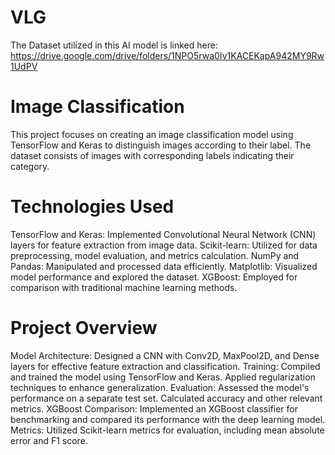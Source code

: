 # VLG
The Dataset utilized in this AI model is linked here:
https://drive.google.com/drive/folders/1NPO5rwa0Iv1KACEKapA942MY9Rw1UdPV

# Image Classification
This project focuses on creating an image classification model using TensorFlow and Keras to distinguish images according to their label. The dataset consists of images with corresponding labels indicating their category.

# Technologies Used
TensorFlow and Keras: Implemented Convolutional Neural Network (CNN) layers for feature extraction from image data.
Scikit-learn: Utilized for data preprocessing, model evaluation, and metrics calculation.
NumPy and Pandas: Manipulated and processed data efficiently.
Matplotlib: Visualized model performance and explored the dataset.
XGBoost: Employed for comparison with traditional machine learning methods.

# Project Overview
Model Architecture: Designed a CNN with Conv2D, MaxPool2D, and Dense layers for effective feature extraction and classification.
Training: Compiled and trained the model using TensorFlow and Keras. Applied regularization techniques to enhance generalization.
Evaluation: Assessed the model's performance on a separate test set. Calculated accuracy and other relevant metrics.
XGBoost Comparison: Implemented an XGBoost classifier for benchmarking and compared its performance with the deep learning model.
Metrics: Utilized Scikit-learn metrics for evaluation, including mean absolute error and F1 score.
